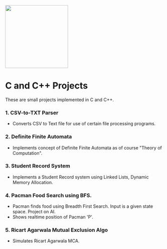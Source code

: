 <img src="https://upload.wikimedia.org/wikipedia/commons/1/18/ISO_C%2B%2B_Logo.svg" height="200px">

# C and C++ Projects

These are small projects implemented in C and C++.

### 1. CSV-to-TXT Parser
- Converts CSV to Text file for use of certain file processing programs.

### 2. Definite Finite Automata
- Implements concept of Definite Finite Automata as of course "Theory of Computation".
 
### 3. Student Record System
- Implements a Student Record system using Linked Lists, Dynamic Memory Allocation.

### 4. Pacman Food Search using BFS.
- Pacman finds food using Breadth First Search. Input is a given state space. Project on AI.
- Shows realtime position of Pacman 'P'.

### 5. Ricart Agarwala Mutual Exclusion Algo 
- Simulates Ricart Agarwala MCA.
